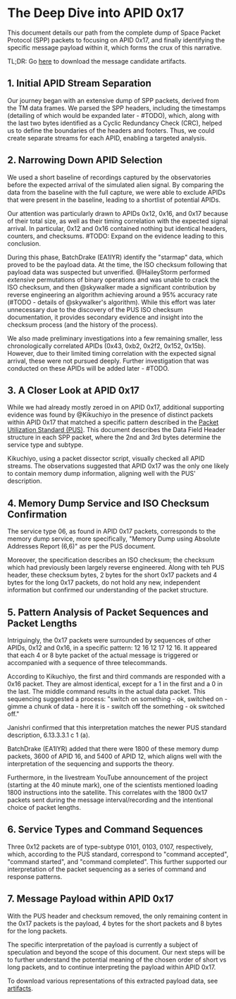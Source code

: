 # The Deep Dive into APID 0x17
This document details our path from the complete dump of Space Packet Protocol (SPP) packets to focusing on APID 0x17, and finally identifying the specific message payload within it, which forms the crux of this narrative.

TL;DR: Go [here](../../Candidates/artifacts) to download the message candidate artifacts.

## 1. Initial APID Stream Separation
Our journey began with an extensive dump of SPP packets, derived from the TM data frames. We parsed the SPP headers, including the timestamps (detailing of which would be expanded later - #TODO), which, along with the last two bytes identified as a Cyclic Redundancy Check (CRC), helped us to define the boundaries of the headers and footers. Thus, we could create separate streams for each APID, enabling a targeted analysis.

## 2. Narrowing Down APID Selection
We used a short baseline of recordings captured by the observatories before the expected arrival of the simulated alien signal. By comparing the data from the baseline with the full capture, we were able to exclude APIDs that were present in the baseline, leading to a shortlist of potential APIDs.

Our attention was particularly drawn to APIDs 0x12, 0x16, and 0x17 because of their total size, as well as their timing correlation with the expected signal arrival. In particular, 0x12 and 0x16 contained nothing but identical headers, counters, and checksums. #TODO: Expand on the evidence leading to this conclusion.

During this phase, BatchDrake (EA1IYR) identify the "starmap" data, which proved to be the payload data. At the time, the ISO checksum following that payload data was suspected but unverified. @HaileyStorm performed *extensive* permutations of binary operations and was unable to crack the ISO checksum, and then @skywalker made a significant contribution by reverse engineering an algorithm achieving around a 95% accuracy rate (#TODO - details of @skywalker's algorithm). While this effort was later unnecessary due to the discovery of the PUS ISO checksum documentation, it provides secondary evidence and insight into the checksum process (and the history of the process).

We also made preliminary investigations into a few remaining smaller, less chronologically correlated APIDs (0x43, 0xb2, 0x2f2, 0x152, 0x15b). However, due to their limited timing correlation with the expected signal arrival, these were not pursued deeply. Further investigation that was conducted on these APIDs will be added later - #TODO.

## 3. A Closer Look at APID 0x17
While we had already mostly zeroed in on APID 0x17, additional supporting evidence was found by @Kikuchiyo in the presence of distinct packets within APID 0x17 that matched a specific pattern described in the [Packet Utilization Standard (PUS)](https://cwe.ccsds.org/moims/docs/Work%20Completed%20(Closed%20WGs)/Packet%20Utilization%20Standard%20Birds%20of%20a%20Feather/Meeting%20Materials/200909%20Background/ECSS-E-70-41A(30Jan2003).pdf). This document describes the Data Field Header structure in each SPP packet, where the 2nd and 3rd bytes determine the service type and subtype.

Kikuchiyo, using a packet dissector script, visually checked all APID streams. The observations suggested that APID 0x17 was the only one likely to contain memory dump information, aligning well with the PUS' description.

## 4. Memory Dump Service and ISO Checksum Confirmation
The service type 06, as found in APID 0x17 packets, corresponds to the memory dump service, more specifically, "Memory Dump using Absolute Addresses Report (6,6)" as per the PUS document. 

Moreover, the specification describes an ISO checksum; the checksum which had previously been largely reverse engineered. Along with teh PUS header, these checksum bytes, 2 bytes for the short 0x17 packets and 4 bytes for the long 0x17 packets, do not hold any new, independent information but confirmed our understanding of the packet structure.

## 5. Pattern Analysis of Packet Sequences and Packet Lengths
Intriguingly, the 0x17 packets were surrounded by sequences of other APIDs, 0x12 and 0x16, in a specific pattern: 12 16 12 17 12 16. It appeared that each 4 or 8 byte packet of the actual message is triggered or accompanied with a sequence of three telecommands.

According to Kikuchiyo, the first and third commands are responded with a 0x16 packet. They are almost identical, except for a 1 in the first and a 0 in the last. The middle command results in the actual data packet. This sequencing suggested a process: "switch on something - ok, switched on - gimme a chunk of data - here it is - switch off the something - ok switched off."

Janishri confirmed that this interpretation matches the newer PUS standard description, 6.13.3.3.1 c 1 (a).

BatchDrake (EA1IYR) added that there were 1800 of these memory dump packets, 3600 of APID 16, and 5400 of APID 12, which aligns well with the interpretation of the sequencing and supports the theory.

Furthermore, in the livestream YouTube announcement of the project (starting at the 40 minute mark), one of the scientists mentioned loading 1800 instructions into the satellite. This correlates with the 1800 0x17 packets sent during the message interval/recording and the intentional choice of packet lengths.

## 6. Service Types and Command Sequences
Three 0x12 packets are of type-subtype 0101, 0103, 0107, respectively, which, according to the PUS standard, correspond to "command accepted", "command started", and "command completed". This further supported our interpretation of the packet sequencing as a series of command and response patterns.

## 7. Message Payload within APID 0x17
With the PUS header and checksum removed, the only remaining content in the 0x17 packets is the payload, 4 bytes for the short packets and 8 bytes for the long packets.

The specific interpretation of the payload is currently a subject of speculation and beyond the scope of this document. Our next steps will be to further understand the potential meaning of the chosen order of short vs long packets, and to continue interpreting the payload within APID 0x17.

To download various representations of this extracted payload data, see [artifacts](../../Candidates/artifacts).
